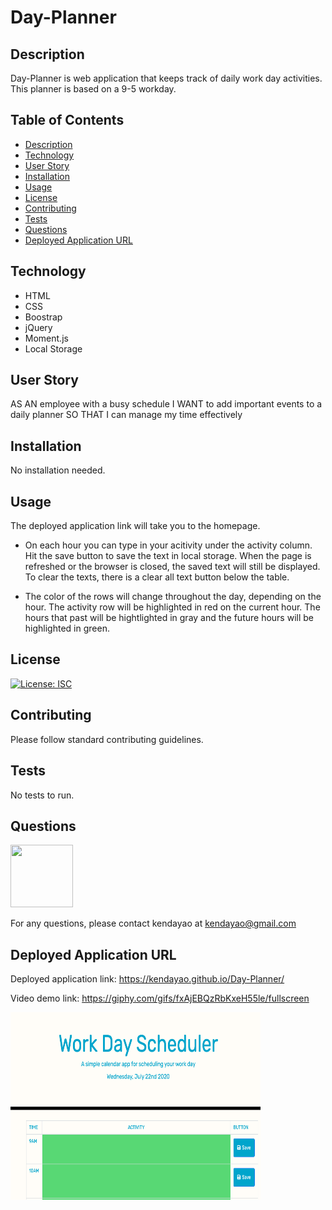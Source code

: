 # Day-Planner

## Description

Day-Planner is web application that keeps track of daily work day activities. This planner is based on a 9-5 workday. 

## Table of Contents

* [Description](#description)
* [Technology](#technology)
* [User Story](#user-story)
* [Installation](#installation)
* [Usage](#usage)
* [License](#license)
* [Contributing](#contributing)
* [Tests](#tests)
* [Questions](#questions)
* [Deployed Application URL](#deployed-application-URL)

## Technology

- HTML
- CSS
- Boostrap
- jQuery
- Moment.js
- Local Storage

## User Story

AS AN employee with a busy schedule
I WANT to add important events to a daily planner
SO THAT I can manage my time effectively


## Installation

No installation needed.


## Usage

The deployed application link will take you to the homepage. 

- On each hour you can type in your acitivity under the activity column. Hit the save button to save the text in local storage. When the page is refreshed or the browser is closed, the saved text will still be displayed. To clear the texts, there is a clear all text button below the table.

- The color of the rows will change throughout the day, depending on the hour. The activity row will be highlighted in red on the current hour. The hours that past will be hightlighted in gray and the future hours will be highlighted in green.


## License


[![License: ISC](https://img.shields.io/badge/License-ISC-blue.svg)](https://opensource.org/licenses/ISC)


## Contributing


Please follow standard contributing guidelines.


## Tests


No tests to run.


## Questions

<img src="https://avatars3.githubusercontent.com/u/62568395?v=4" width="100" height="100">

For any questions, please contact kendayao at kendayao@gmail.com

## Deployed Application URL

Deployed application link: https://kendayao.github.io/Day-Planner/

Video demo link: https://giphy.com/gifs/fxAjEBQzRbKxeH55le/fullscreen

<img src="images/workdayplanner.png" width="400" height="300">

